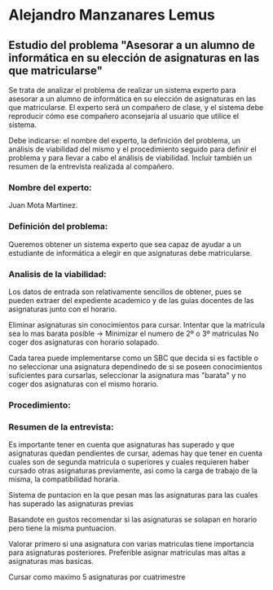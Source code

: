 # Alejandro Manzanares Lemus

## Estudio del problema "Asesorar a un alumno de informática en su elección de asignaturas en las que matricularse"

Se trata de analizar el problema de realizar un sistema experto para asesorar a un alumno de informática en su elección de asignaturas en las que matricularse. El experto será un compañero de clase, y el sistema debe reproducir cómo ese compañero aconsejaría al usuario que utilice el sistema.

Debe indicarse: el nombre del experto, la definición del problema, un análisis de viabilidad del mismo y el procedimiento seguido para definir el problema y para llevar a cabo el análisis de viabilidad. Incluir también un resumen de la entrevista realizada al compañero.

### Nombre del experto:
Juan Mota Martinez.

### Definición del problema:
Queremos obtener un sistema experto que sea capaz de ayudar a un estudiante de informática a elegir en que asignaturas debe matricularse.

### Analisis de la viabilidad:
Los datos de entrada son relativamente sencillos de obtener, pues se pueden extraer del expediente academico y de las guias docentes de las asignaturas junto con el horario.

Eliminar asignaturas sin conocimientos para cursar.
Intentar que la matricula sea lo mas barata posible -> Minimizar el numero de 2º o 3º matriculas
No coger dos asignaturas con horario solapado.

Cada tarea puede implementarse como un SBC que decida si es factible o no seleccionar una asignatura dependinedo de si se poseen conocimientos suficientes para cursarlas, seleccionar la asignatura mas "barata" y no coger dos asignaturas con el mismo horario.

### Procedimiento:


### Resumen de la entrevista:

Es importante tener en cuenta que asignaturas has superado y que asignaturas quedan pendientes de cursar, ademas hay que tener en cuenta cuales son de segunda matricula o superiores y cuales requieren haber cursado otras asignaturas previamente, asi como la carga de trabajo de la misma, la compatibilidad horaria.

Sistema de puntacion en la que pesan mas las asignaturas para las cuales has superado las asignaturas previas

Basandote en gustos recomendar si las asignaturas se solapan en horario pero tiene la misma puntuacion.

Valorar primero si una asignatura con varias matriculas tiene importancia para asignaturas posteriores. Preferible asignar matriculas mas altas a asignaturas mas basicas.

Cursar como maximo 5 asignaturas por cuatrimestre
